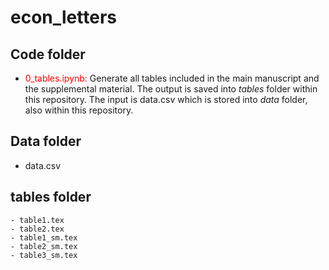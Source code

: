 # econ_letters

## Code folder

- <span style="color:red">0_tables.ipynb:</span> Generate all tables included in the main manuscript and  the supplemental material. The output is saved into *tables* folder within this repository. The input is data.csv which is stored into *data* folder, also within this repository.

## Data folder

- data.csv


## tables folder
    - table1.tex
    - table2.tex 
    - table1_sm.tex
    - table2_sm.tex
    - table3_sm.tex